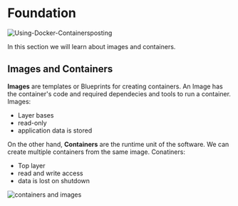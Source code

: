 # Foundation
![Using-Docker-Containersposting](https://user-images.githubusercontent.com/73353537/196525105-1badcf2f-972c-4d32-9b1c-892c32e2cd09.png)

In this section we will learn about images and containers.

## Images and Containers

**Images** are templates or Blueprints for creating containers. An Image has the container's code and required dependecies and tools to run a container. 
Images:
- Layer bases
- read-only
- application data is stored

On the other hand, **Containers** are the runtime unit of the software. We can create multiple containers from the same image.
Conatiners:
- Top layer
- read and write access
- data is lost on shutdown

![containers and images](https://user-images.githubusercontent.com/73353537/196524881-3fbddac8-96f5-4716-b1c9-69ea653cbd8f.jpg)
